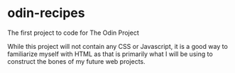 # odin-recipes
The first project to code for The Odin Project

While this project will not contain any CSS or Javascript, it is a good way to familiarize myself with HTML as that is primarily what I will be using to construct the bones of my future web projects.